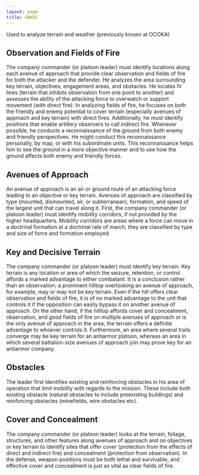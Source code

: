 ```yaml
---
layout: page
title: OAKOC
---
```


Used to analyze terrain and weather (previously known at OCOKA)

## Observation and Fields of Fire

The company commander (or platoon leader) must identify locations along each avenue of approach that provide clear observation and fields of fire for both the attacker and the defender.  He analyzes the area surrounding key terrain, objectives, engagement areas, and obstacles.  He locates IV lines (terrain that inhibits observation from one point to another) and assesses the ability of the attacking force to overwatch or support movement (with direct fire).  In analyzing fields of fire, he focuses on both the friendly and enemy potential to cover terrain (especially avenues of approach and key terrain) with direct fires. Additionally, he must identify positions that enable artillery observers to call indirect fire.  Whenever possible, he conducts a reconnaissance of the ground from both enemy and friendly perspectives.  He might conduct this reconnaissance personally, by map, or with his subordinate units.  This reconnaissance helps him to see the ground in a more objective manner and to see how the ground affects both enemy and friendly forces.

## Avenues of Approach

An avenue of approach is an air or ground route of an attacking force leading to an objective or key terrain.  Avenues of approach are classified by type (mounted, dismounted, air, or subterranean), formation, and speed of the largest unit that can travel along it.  First, the company commander (or platoon leader) must identify mobility corridors, if not provided by the higher headquarters.  Mobility corridors are areas where a force can move in a doctrinal formation at a doctrinal rate of march; they are classified by type and size of force and formation employed.

## Key and Decisive Terrain

The company commander (or platoon leader) must identify key terrain.  Key terrain is any location or area of which the seizure, retention, or control affords a marked advantage to either combatant.  It is a conclusion rather than an observation; a prominent hilltop overlooking an avenue of approach, for example, may or may not be key terrain.  Even if the hill offers clear observation and fields of fire, it is of no marked advantage to the unit that controls it if the opposition can easily bypass it on another avenue of approach.  On the other hand, if the hilltop affords cover and concealment, observation, and good fields of fire on multiple avenues of approach or is the only avenue of approach in the area, the terrain offers a definite advantage to whoever controls it.  Furthermore, an area where several trails converge may be key terrain for an antiarmor platoon, whereas an area in which several battalion-size avenues of approach join may prove key for an antiarmor company.

## Obstacles

The leader first identifies existing and reinforcing obstacles in his area of operation that limit mobility with regards to the mission.  These include both existing obstacle (natural obstacles to include preexisting buildings) and reinforcing obstacles (minefields, wire obstacles etc).

## Cover and Concealment

The company commander (or platoon leader) looks at the terrain, foliage, structures, and other features along avenues of approach and on objectives or key terrain to identify sites that offer cover (protection from the effects of direct and indirect fire) and concealment (protection from observation).  In the defense, weapon positions must be both lethal and survivable, and effective cover and concealment is just as vital as clear fields of fire.
